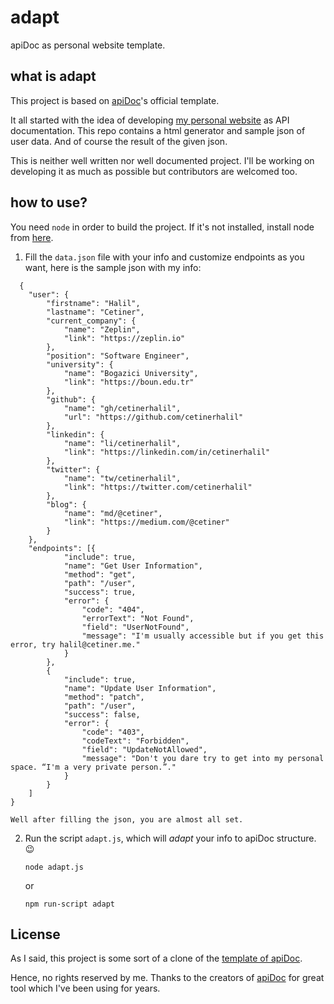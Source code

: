 # adapt
apiDoc as personal website template.

## what is adapt

This project is based on [apiDoc](http://apidocjs.com/)'s official template.

It all started with the idea of developing [my personal website](http://halil.cetiner.me) as API documentation. This repo contains a html generator and sample json of user data. And of course the result of the given json.

This is neither well written nor well documented project. I'll be working on developing it as much as possible but contributors are welcomed too.

## how to use?
You need `node` in order to build the project. If it's not installed, install node from [here](https://nodejs.org/en/download/).

1. Fill the `data.json` file with your info and customize endpoints as you want, here is the sample json with my info:
```
  {
    "user": {
        "firstname": "Halil",
        "lastname": "Cetiner",
        "current_company": {
            "name": "Zeplin",
            "link": "https://zeplin.io"
        },
        "position": "Software Engineer",
        "university": {
            "name": "Bogazici University",
            "link": "https://boun.edu.tr"
        },
        "github": {
            "name": "gh/cetinerhalil",
            "url": "https://github.com/cetinerhalil"
        },
        "linkedin": {
            "name": "li/cetinerhalil",
            "link": "https://linkedin.com/in/cetinerhalil"
        },
        "twitter": {
            "name": "tw/cetinerhalil",
            "link": "https://twitter.com/cetinerhalil"
        },
        "blog": {
            "name": "md/@cetiner",
            "link": "https://medium.com/@cetiner"
        }
    },
    "endpoints": [{
            "include": true,
            "name": "Get User Information",
            "method": "get",
            "path": "/user",
            "success": true,
            "error": {
                "code": "404",
                "errorText": "Not Found",
                "field": "UserNotFound",
                "message": "I'm usually accessible but if you get this error, try halil@cetiner.me."
            }
        },
        {
            "include": true,
            "name": "Update User Information",
            "method": "patch",
            "path": "/user",
            "success": false,
            "error": {
                "code": "403",
                "codeText": "Forbidden",
                "field": "UpdateNotAllowed",
                "message": "Don't you dare try to get into my personal space. “I'm a very private person.”."
            }
        }
    ]
}

Well after filling the json, you are almost all set.
```
2. Run the script `adapt.js`, which will _adapt_ your info to apiDoc structure. 😉
   ```
   node adapt.js
   ```
   or
   
   ```
   npm run-script adapt
   ```
   
## License

As I said, this project is some sort of a clone of the [template of apiDoc](https://github.com/apidoc/apidoc/tree/master/template).

Hence, no rights reserved by me. Thanks to the creators of [apiDoc](https://github.com/apidoc/apidoc) for great tool which I've been using for years.
